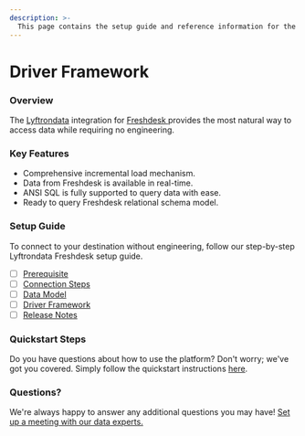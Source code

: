 ```yaml
---
description: >-
  This page contains the setup guide and reference information for the Freshdesk source connector.
---
```


# Driver Framework

### Overview

The [Lyftrondata](https://www.lyftrondata.com/) integration for [Freshdesk](https://www.lyftrondata.com/integration/freshdesk/)[ ](https://www.lyftrondata.com/integration/freshdesk/)provides the most natural way to access data while requiring no engineering.

### Key Features

* Comprehensive incremental load mechanism.
* Data from Freshdesk is available in real-time.&#x20;
* ANSI SQL is fully supported to query data with ease.
* Ready to query Freshdesk relational schema model.

### Setup Guide

To connect to your destination without engineering, follow our step-by-step Lyftrondata Freshdesk setup guide.

* [ ] [Prerequisite](../../finance-analytics/freshdesk/prerequisite.md)
* [ ] [Connection Steps](../../finance-analytics/freshdesk/connection-steps.md)
* [ ] [Data Model](../../finance-analytics/freshdesk/data-model/)
* [ ] [Driver Framework](../../finance-analytics/freshdesk/driver-framework/)
* [ ] [Release Notes](../../finance-analytics/freshdesk/release-notes.md)

### Quickstart Steps

Do you have questions about how to use the platform? Don't worry; we've got you covered. Simply follow the quickstart instructions [here](../../../quickstart-steps.md).

### Questions? <a href="#questions" id="questions"></a>

We're always happy to answer any additional questions you may have! [Set up a meeting with our data experts.](https://www.lyftrondata.com/book-a-meeting/)


